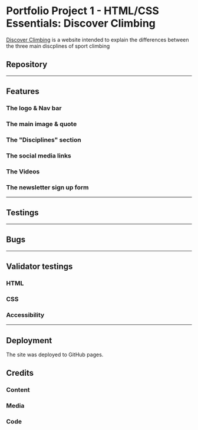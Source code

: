 # Portfolio Project 1 - HTML/CSS Essentials: Discover Climbing

[Discover Climbing](https://roman-gs.github.io/love-climbing/newsletter.html) is a website intended to explain the differences between the three main discplines of sport climbing 

## Repository 

***

## Features

### The logo & Nav bar

### The main image & quote

### The "Disciplines" section 

### The social media links

### The Videos

### The newsletter sign up form

***

## Testings

***

## Bugs


***

## Validator testings

### HTML

### CSS

### Accessibility

***

## Deployment

The site was deployed to GitHub pages. 

## Credits 

### Content 

### Media 

### Code









 


























